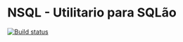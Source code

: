 # NSQL - Utilitario para SQLão

[![Build status](https://ci.appveyor.com/api/projects/status/59aew8xl83hwavwd/branch/master?svg=true)](https://ci.appveyor.com/project/eduavila/nsql/branch/master)



